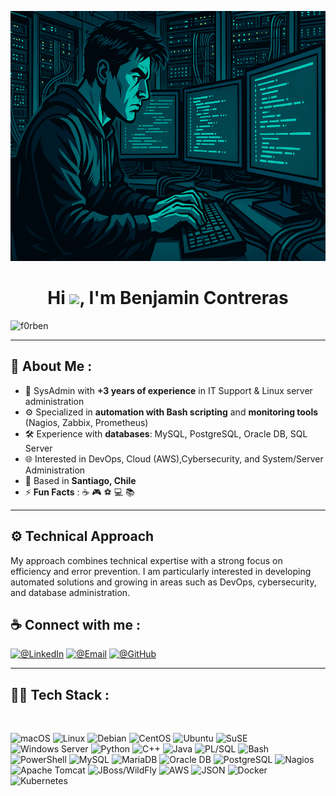 <p align="center">
  <img src="Imagen.png" alt="GitHub Banner" width="800" height="400" />
</p>

<h1 align="center">Hi <img src="https://media.giphy.com/media/hvRJCLFzcasrR4ia7z/giphy.gif" width="35">, I'm Benjamin Contreras</h1>
<img src="https://komarev.com/ghpvc/?username=f0rben" alt="f0rben" />

---

## 🚀 About Me :

- 🏢 SysAdmin with **+3 years of experience** in IT Support & Linux server administration  
- ⚙️ Specialized in **automation with Bash scripting** and **monitoring tools** (Nagios, Zabbix, Prometheus)  
- 🛠 Experience with **databases**: MySQL, PostgreSQL, Oracle DB, SQL Server  
- 🌐 Interested in DevOps, Cloud (AWS),Cybersecurity, and System/Server Administration
- 📍 Based in **Santiago, Chile**  
- ⚡ **Fun Facts** : ☕ 🎮 ⚽ 💻 📚  

---

## ⚙️ Technical Approach

My approach combines technical expertise with a strong focus on efficiency and error prevention. I am particularly interested in developing automated solutions and growing in areas such as DevOps, cybersecurity, and database administration.

## ☕ Connect with me :

[![@LinkedIn](https://img.icons8.com/fluency/48/000000/linkedin.png "@LinkedIn")](https://www.linkedin.com/in/bcontreras-chl/) 
[![@Email](https://img.icons8.com/fluency/48/000000/apple-mail.png "@Email")](mailto:ben.contreras.ep@gmail.com) 
[![@GitHub](https://img.icons8.com/ios-filled/50/000000/github.png "@GitHub")](https://github.com/f0rben)

---

## 🧑‍💻 Tech Stack :
<br>
<p align="center">
  
![macOS](https://img.shields.io/badge/macOS-000000?logo=apple&logoColor=white)
![Linux](https://img.shields.io/badge/Linux-FCC624?logo=linux&logoColor=black)
![Debian](https://img.shields.io/badge/Debian-A81D33?logo=debian&logoColor=white)
![CentOS](https://img.shields.io/badge/CentOS-262577?logo=centos&logoColor=white)
![Ubuntu](https://img.shields.io/badge/Ubuntu-E95420?logo=ubuntu&logoColor=white)
![SuSE](https://img.shields.io/badge/openSUSE-73BA25?logo=opensuse&logoColor=white)
![Windows Server](https://img.shields.io/badge/Windows_Server-0078D6?logo=windows&logoColor=white)
![Python](https://img.shields.io/badge/Python-3776AB?logo=python&logoColor=white)
![C++](https://img.shields.io/badge/C++-00599C?logo=cplusplus&logoColor=white)
![Java](https://img.shields.io/badge/Java-007396?logo=java&logoColor=white)
![PL/SQL](https://img.shields.io/badge/PL%2FSQL-F80000?logo=oracle&logoColor=white)
![Bash](https://img.shields.io/badge/Bash-4EAA25?logo=gnubash&logoColor=white)
![PowerShell](https://img.shields.io/badge/PowerShell-5391FE?logo=powershell&logoColor=white)
![MySQL](https://img.shields.io/badge/MySQL-4479A1?logo=mysql&logoColor=white)
![MariaDB](https://img.shields.io/badge/MariaDB-003545?logo=mariadb&logoColor=white)
![Oracle DB](https://img.shields.io/badge/Oracle_DB-F80000?logo=oracle&logoColor=white)
![PostgreSQL](https://img.shields.io/badge/PostgreSQL-336791?logo=postgresql&logoColor=white)
![Nagios](https://img.shields.io/badge/Nagios-000000?logo=nagios&logoColor=white)
![Apache Tomcat](https://img.shields.io/badge/Tomcat-F8DC75?logo=apachetomcat&logoColor=black)
![JBoss/WildFly](https://img.shields.io/badge/JBoss%2FWildFly-CC0000?logo=redhat&logoColor=white)
![AWS](https://img.shields.io/badge/AWS-232F3E?logo=amazonaws&logoColor=white)
![JSON](https://img.shields.io/badge/JSON-000000?logo=json&logoColor=white)
![Docker](https://img.shields.io/badge/Docker-2496ED?logo=docker&logoColor=white)
![Kubernetes](https://img.shields.io/badge/Kubernetes-326CE5?logo=kubernetes&logoColor=white)

</p>

